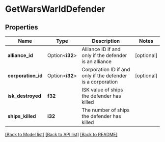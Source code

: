 # GetWarsWarIdDefender

## Properties

Name | Type | Description | Notes
------------ | ------------- | ------------- | -------------
**alliance_id** | Option<**i32**> | Alliance ID if and only if the defender is an alliance | [optional]
**corporation_id** | Option<**i32**> | Corporation ID if and only if the defender is a corporation | [optional]
**isk_destroyed** | **f32** | ISK value of ships the defender has killed | 
**ships_killed** | **i32** | The number of ships the defender has killed | 

[[Back to Model list]](../README.md#documentation-for-models) [[Back to API list]](../README.md#documentation-for-api-endpoints) [[Back to README]](../README.md)


